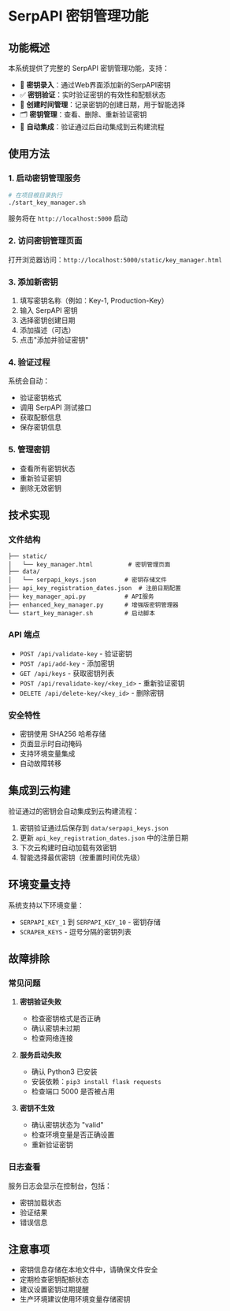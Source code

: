# SerpAPI 密钥管理功能

## 功能概述

本系统提供了完整的 SerpAPI 密钥管理功能，支持：

- 🔑 **密钥录入**：通过Web界面添加新的SerpAPI密钥
- ✅ **密钥验证**：实时验证密钥的有效性和配额状态
- 📅 **创建时间管理**：记录密钥的创建日期，用于智能选择
- 🗂️ **密钥管理**：查看、删除、重新验证密钥
- 🔄 **自动集成**：验证通过后自动集成到云构建流程

## 使用方法

### 1. 启动密钥管理服务

```bash
# 在项目根目录执行
./start_key_manager.sh
```

服务将在 `http://localhost:5000` 启动

### 2. 访问密钥管理页面

打开浏览器访问：`http://localhost:5000/static/key_manager.html`

### 3. 添加新密钥

1. 填写密钥名称（例如：Key-1, Production-Key）
2. 输入 SerpAPI 密钥
3. 选择密钥创建日期
4. 添加描述（可选）
5. 点击"添加并验证密钥"

### 4. 验证过程

系统会自动：
- 验证密钥格式
- 调用 SerpAPI 测试接口
- 获取配额信息
- 保存密钥信息

### 5. 管理密钥

- 查看所有密钥状态
- 重新验证密钥
- 删除无效密钥

## 技术实现

### 文件结构

```
├── static/
│   └── key_manager.html          # 密钥管理页面
├── data/
│   └── serpapi_keys.json        # 密钥存储文件
├── api_key_registration_dates.json  # 注册日期配置
├── key_manager_api.py           # API服务
├── enhanced_key_manager.py      # 增强版密钥管理器
└── start_key_manager.sh         # 启动脚本
```

### API 端点

- `POST /api/validate-key` - 验证密钥
- `POST /api/add-key` - 添加密钥
- `GET /api/keys` - 获取密钥列表
- `POST /api/revalidate-key/<key_id>` - 重新验证密钥
- `DELETE /api/delete-key/<key_id>` - 删除密钥

### 安全特性

- 密钥使用 SHA256 哈希存储
- 页面显示时自动掩码
- 支持环境变量集成
- 自动故障转移

## 集成到云构建

验证通过的密钥会自动集成到云构建流程：

1. 密钥验证通过后保存到 `data/serpapi_keys.json`
2. 更新 `api_key_registration_dates.json` 中的注册日期
3. 下次云构建时自动加载有效密钥
4. 智能选择最优密钥（按重置时间优先级）

## 环境变量支持

系统支持以下环境变量：

- `SERPAPI_KEY_1` 到 `SERPAPI_KEY_10` - 密钥存储
- `SCRAPER_KEYS` - 逗号分隔的密钥列表

## 故障排除

### 常见问题

1. **密钥验证失败**
   - 检查密钥格式是否正确
   - 确认密钥未过期
   - 检查网络连接

2. **服务启动失败**
   - 确认 Python3 已安装
   - 安装依赖：`pip3 install flask requests`
   - 检查端口 5000 是否被占用

3. **密钥不生效**
   - 确认密钥状态为 "valid"
   - 检查环境变量是否正确设置
   - 重新验证密钥

### 日志查看

服务日志会显示在控制台，包括：
- 密钥加载状态
- 验证结果
- 错误信息

## 注意事项

- 密钥信息存储在本地文件中，请确保文件安全
- 定期检查密钥配额状态
- 建议设置密钥过期提醒
- 生产环境建议使用环境变量存储密钥














